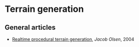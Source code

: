 # Terrain generation

## General articles

- [Realtime procedural terrain generation](http://web.mit.edu/cesium/Public/terrain.pdf), *Jacob Olsen*, 2004